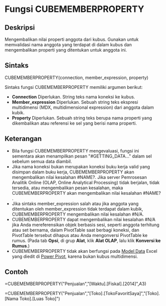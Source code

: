 # Fungsi CUBEMEMBERPROPERTY

## Deskripsi

Mengembalikan nilai properti anggota dari kubus. Gunakan untuk memvalidasi nama anggota yang terdapat di dalam kubus dan mengembalikan properti yang ditentukan untuk anggota ini.

## Sintaks

CUBEMEMBERPROPERTY\(connection, member\_expression, property\)

Sintaks fungsi CUBEMEMBERPROPERTY memiliki argumen berikut:

* **Connection**    Diperlukan. String teks nama koneksi ke kubus.
* **Member\_expression**    Diperlukan. Sebuah string teks ekspresi multidimensi \(MDX, multidimensional expression\) dari anggota dalam kubik.
* **Property**    Diperlukan. Sebuah string teks berupa nama properti yang dikembalikan atau referensi ke sel yang berisi nama properti.

## Keterangan

* Bila fungsi CUBEMEMBERPROPERTY mengevaluasi, fungsi ini sementara akan menampilkan pesan "\#GETTING\_DATA…" dalam sel sebelum semua data diambil.
* Jika nama koneksi bukan merupakan koneksi buku kerja valid yang disimpan dalam buku kerja, CUBEMEMBERPROPERTY akan mengembalikan nilai kesalahan \#NAME?. Jika server Pemrosesan Analitik Online \(OLAP, Online Analytical Processing\) tidak berjalan, tidak tersedia, atau mengembalikan pesan kesalahan, maka CUBEMEMBERPROPERTY akan mengembalikan nilai kesalahan \#NAME? .
* Jika sintaks member\_expression salah atau jika anggota yang ditentukan oleh member\_expression tidak terdapat dalam kubik, CUBEMEMBERPROPERTY mengembalikan nilai kesalahan \#N/A.
* CUBEMEMBERPROPERTY dapat mengembalikan nilai kesalahan \#N/A jika Anda mereferensikan objek berbasis sesi, seperti anggota terhitung atau set bernama, dalam PivotTable saat berbagi koneksi, dan PivotTable tersebut dihapus atau Anda mengonversi PivotTable ke rumus. \(Pada tab **Opsi**, di grup **Alat**, klik **Alat OLAP**, lalu klik **Konversi ke Rumus**.\)
* CUBEMEMBERPROPERTY tidak akan berfungsi pada [Model Data](https://support.office.com/id-id/article/membuat-model-data-di-excel-87e7a54c-87dc-488e-9410-5c75dbcb0f7b) Excel yang diedit di [Power Pivot](https://support.office.com/id-id/article/power-pivot-analisis-data-yang-efektif-dan-pemodelan-data-di-excel-a9c2c6e2-cc49-4976-a7d7-40896795d045), karena bukan kubus multidimensi.

## Contoh

=CUBEMEMBERPROPERTY\("Penjualan","\[Waktu\].\[Fiskal\].\[2014\]",$A$3\)

=CUBEMEMBERPROPERTY\("Penjualan","\[Toko\].\[TokoFavoritSaya\]","\[Toko\].\[Nama Toko\].\[Luas Toko\]"\)

